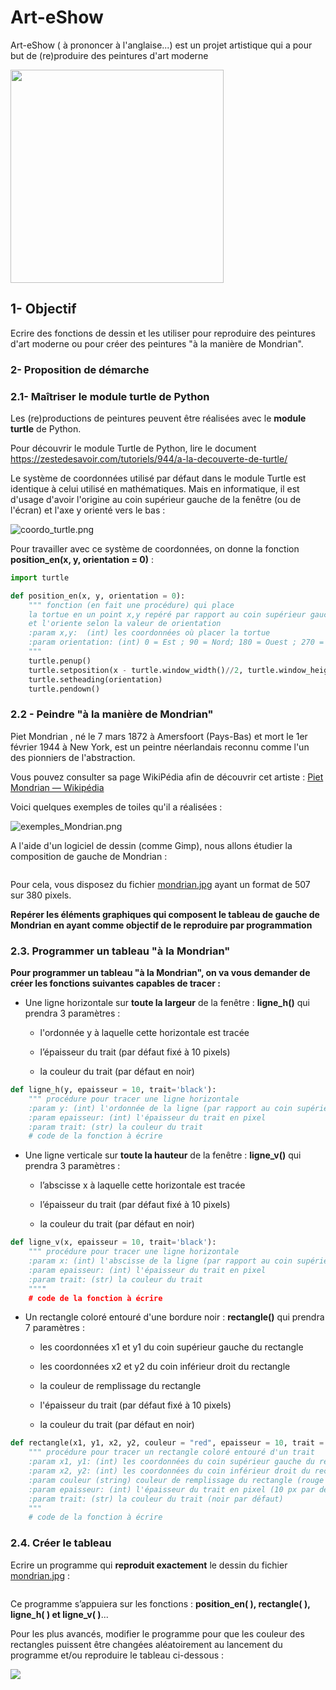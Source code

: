 # Art-eShow

Art-eShow ( à prononcer à l'anglaise...) est un projet artistique qui a pour but de (re)produire des peintures d'art moderne

<img title="" src="mondrian2.jpg" alt="" data-align="center" width="341">

## 1- Objectif

Ecrire des fonctions de dessin et les utiliser pour reproduire des peintures d'art moderne ou pour créer des peintures "à la manière de Mondrian". 

### 2- Proposition de démarche

### 2.1- Maîtriser le module turtle de Python

Les (re)productions de peintures peuvent être réalisées avec le **module turtle** de Python. 

Pour découvrir le module Turtle de Python, lire le document https://zestedesavoir.com/tutoriels/944/a-la-decouverte-de-turtle/

Le système de coordonnées utilisé par défaut dans le module Turtle est identique à celui utilisé en mathématiques. Mais en informatique, il est d'usage d'avoir l'origine au coin supérieur gauche de la fenêtre (ou de l'écran) et l'axe y orienté vers le bas :

![coordo_turtle.png](coordo_turtle.png)

Pour travailler avec ce système de coordonnées, on donne la fonction **position_en(x, y, orientation = 0)** :

```python
import turtle

def position_en(x, y, orientation = 0):
    """ fonction (en fait une procédure) qui place
    la tortue en un point x,y repéré par rapport au coin supérieur gauche
    et l'oriente selon la valeur de orientation
    :param x,y:  (int) les coordonnées où placer la tortue
    :param orientation: (int) 0 = Est ; 90 = Nord; 180 = Ouest ; 270 = Sud ;
    """
    turtle.penup()
    turtle.setposition(x - turtle.window_width()//2, turtle.window_height()//2 - y)
    turtle.setheading(orientation)
    turtle.pendown()
```

### 2.2 - Peindre "à la manière de Mondrian"

Piet Mondrian , né le 7 mars 1872 à Amersfoort (Pays-Bas) et mort le 1er février 1944 à New York, est un peintre néerlandais reconnu comme l'un des pionniers de l'abstraction.

Vous pouvez consulter sa page WikiPédia afin de découvrir cet artiste : [Piet Mondrian — Wikipédia](https://fr.wikipedia.org/wiki/Piet_Mondrian)

Voici quelques exemples de toiles qu'il a réalisées :

![exemples_Mondrian.png](exemples_Mondrian.png)

A l'aide d'un logiciel de dessin (comme Gimp), nous allons étudier la composition de gauche de Mondrian :

<img title="" src="mondrian.jpg" alt="" data-align="center">

Pour cela, vous disposez du fichier [mondrian.jpg](mondrian.jpg) ayant un format de 507 sur 380 pixels.

**Repérer les éléments graphiques qui composent le tableau de gauche de Mondrian en ayant comme objectif de le reproduire par programmation**

### 2.3.  Programmer un tableau "à la Mondrian"

**Pour programmer un tableau "à la Mondrian", on va vous demander de créer les fonctions suivantes capables de tracer :**

* Une ligne horizontale sur **toute la largeur** de la fenêtre : **ligne_h()** qui prendra 3 paramètres :
  
  * l'ordonnée y à laquelle cette horizontale est tracée
  
  * l’épaisseur du trait (par défaut fixé à 10 pixels)
  
  * la couleur du trait (par défaut en noir)

```python
def ligne_h(y, epaisseur = 10, trait='black'):
    """ procédure pour tracer une ligne horizontale
    :param y: (int) l'ordonnée de la ligne (par rapport au coin supérieur gauche)
    :param epaisseur: (int) l'épaisseur du trait en pixel
    :param trait: (str) la couleur du trait
    # code de la fonction à écrire
```

* Une ligne verticale sur **toute la hauteur** de la fenêtre : **ligne_v()** qui prendra 3 paramètres :
  
  * l’abscisse x à laquelle cette horizontale est tracée
  
  * l’épaisseur du trait (par défaut fixé à 10 pixels)
  
  * la couleur du trait (par défaut en noir)

```python
def ligne_v(x, epaisseur = 10, trait='black'):
    """ procédure pour tracer une ligne horizontale
    :param x: (int) l'abscisse de la ligne (par rapport au coin supérieur gauche)
    :param epaisseur: (int) l'épaisseur du trait en pixel
    :param trait: (str) la couleur du trait
    """"
    # code de la fonction à écrire
```

* Un rectangle coloré entouré d'une bordure noir : **rectangle()** qui prendra 7 paramètres :
  
  * les coordonnées x1 et y1 du coin supérieur gauche du rectangle
  
  * les coordonnées x2 et y2 du coin inférieur droit du rectangle
  
  * la couleur de remplissage du rectangle
  
  * l'épaisseur du trait (par défaut fixé à 10 pixels)
  
  * la couleur du trait (par défaut en noir)

```python
def rectangle(x1, y1, x2, y2, couleur = "red", epaisseur = 10, trait = 'black'):
    """ procédure pour tracer un rectangle coloré entouré d'un trait
    :param x1, y1: (int) les coordonnées du coin supérieur gauche du rectangle
    :param x2, y2: (int) les coordonnées du coin inférieur droit du rectangle
    :param couleur (string) couleur de remplissage du rectangle (rouge par défaut)
    :param epaisseur: (int) l'épaisseur du trait en pixel (10 px par défaut)
    :param trait: (str) la couleur du trait (noir par défaut)
    """
    # code de la fonction à écrire
```

### 2.4. Créer le tableau

Ecrire un programme qui **reproduit exactement** le dessin du fichier [mondrian.jpg](mondrian.jpg) :

<img src="mondrian.jpg" title="" alt="" data-align="center">

Ce programme s’appuiera sur les fonctions : **position_en( ), rectangle( ), ligne_h( ) et ligne_v( )**...

Pour les plus avancés, modifier le programme pour que les couleur des rectangles puissent être changées aléatoirement au lancement du programme et/ou reproduire le tableau ci-dessous :

![](mondrian2.jpg)
